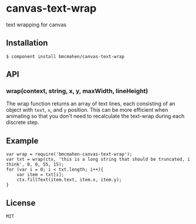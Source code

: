 
# canvas-text-wrap

text wrapping for canvas

## Installation

	$ component install bmcmahen/canvas-text-wrap

## API

### wrap(context, string, x, y, maxWidth, lineHeight)

The wrap function returns an array of text lines, each consisting of an object with `text`, `x`, and `y` position. This can be more efficient when animating so that you don't need to recalculate the text-wrap during each discrete step.


## Example

	var wrap = require('bmcmahen-canvas-text-wrap');
	var txt = wrap(ctx, 'this is a long string that should be truncated, i think', 0, 0, 55, 15);
	for (var i = 0; i < txt.length; i++){
		var item = txt[i];
		ctx.fillText(item.text, item.x, item.y);
	}

## License

	MIT
